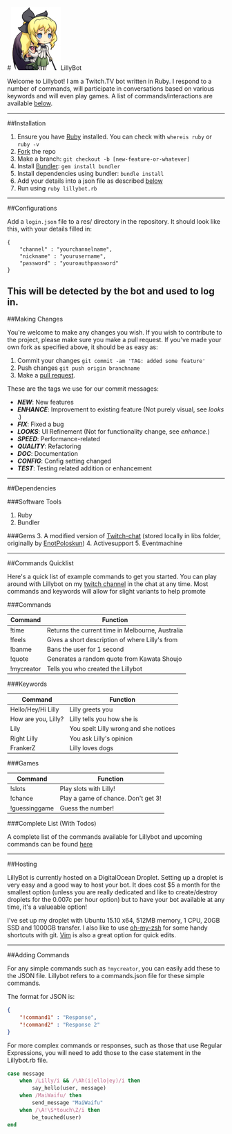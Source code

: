 #![Image of LillySatou](lilly.jpg)LillyBot

Welcome to Lillybot! I am a Twitch.TV bot written in Ruby. I respond to a number of commands, will participate in conversations based on various keywords and will even play games. A list of commands/interactions are available [below](#commands).

---

##Installation

1. Ensure you have [Ruby](https://www.ruby-lang.org/en/documentation/installation/) installed. You can check with `whereis ruby` or `ruby -v`
2. [Fork](https://github.com/sbaker7/lillybot/fork) the repo
3. Make a branch: `git checkout -b [new-feature-or-whatever]`
4. Install [Bundler](http://bundler.io): `gem install bundler`
5. Install dependencies using bundler: `bundle install`
6. Add your details into a json file as described [below](#configuration)
7. Run using `ruby lillybot.rb`

---

##<a name="configurations"></a>Configurations

Add a `login.json` file to a res/ directory in the repository. It should look like this, with your details filled in:

```
{
    "channel" : "yourchannelname",
    "nickname" : "yourusername",
    "password" : "youroauthpassword"
}
```

This will be detected by the bot and used to log in.
---

##Making Changes

You're welcome to make any changes you wish. If you wish to contribute to the project, please make sure you make a pull request. If you've made your own fork as specified above, it should be as easy as:

1. Commit your changes `git commit -am 'TAG: added some feature'`
2. Push changes `git push origin branchname`
3. Make a [pull request](https://github.com/sbaker7/lillybot/compare?expand=1).

These are the tags we use for our commit messages:

- **_NEW_**​: New features ​
- **_ENHANCE_**​: Improvement to existing feature (Not purely visual, see ​_looks_​.) ​
- **_FIX_**​: Fixed a bug ​
- **_LOOKS_**​: UI Refinement (Not for functionality change, see ​_enhance_​.) ​
- **_SPEED_**​: Performance-related ​
- **_QUALITY_**​: Refactoring
- ​**_DOC_**​: Documentation ​
- **_CONFIG_**​: Config setting changed
- **_TEST_**​: Testing related addition or enhancement

---

##Dependencies

###Software Tools
1. Ruby
2. Bundler

###Gems
3. A modified version of [Twitch-chat](https://github.com/sbaker7/twitch-chat) (stored locally in libs folder, originally by [EnotPoloskun](https://github.com/enotpoloskun/twitch-chat))
4. Activesupport
5. Eventmachine

---

##<a name="commands"></a>Commands Quicklist

Here's a quick list of example commands to get you started. You can play around with Lillybot on my [twitch channel](http://twitch.tv/dragnflier) in the chat at any time. Most commands and keywords will allow for slight variants to help promote

###Commands

| Command | Function |
| ------- | -------- |
| !time | Returns the current time in Melbourne, Australia |
|!feels | Gives a short description of where Lilly's from |
|!banme | Bans the user for 1 second |
|!quote | Generates a random quote from Kawata Shoujo |
|!mycreator | Tells you who created the Lillybot |


###Keywords

| Command | Function |
| ------- | -------- |
| Hello/Hey/Hi Lilly | Lilly greets you |
| How are you, Lilly? | Lilly tells you how she is |
|Lily | You spelt Lilly wrong and she notices |
| Right Lilly | You ask Lilly's opinion |
|FrankerZ | Lilly loves dogs |

###Games

| Command | Function |
| ------- | -------- |
|!slots | Play slots with Lilly! |
|!chance | Play a game of chance. Don't get 3! |
|!guessinggame | Guess the number! |

###Complete List (With Todos)

A complete list of the commands available for Lillybot and upcoming commands can be found [here](todolist.md)

---

##Hosting

LillyBot is currently hosted on a DigitalOcean Droplet. Setting up a droplet is very easy and a good way to host your bot. It does cost $5 a month for the smallest option (unless you are really dedicated and like to create/destroy droplets for the 0.007c per hour option) but to have your bot available at any time, it's a valueable option!

I've set up my droplet with Ubuntu 15.10 x64, 512MB memory, 1 CPU, 20GB SSD and 1000GB transfer. I also like to use [oh-my-zsh](http://ohmyz.sh) for some handy shortcuts with git. [Vim](http://www.vim.org/about.php) is also a great option for quick edits.

---

##Adding Commands

For any simple commands such as `!mycreator`, you can easily add these to the JSON file. Lillybot refers to a commands.json file for these simple commands.

The format for JSON is:

```JSON
{
    "!command1" : "Response",
    "!command2" : "Response 2"
}
```

For more complex commands or responses, such as those that use Regular Expressions, you will need to add those to the case statement in the Lillybot.rb file.

```ruby
case message
    when /Lilly/i && /\Ah(i|ello|ey)/i then
        say_hello(user, message)
    when /MaiWaifu/ then
        send_message "MaiWaifu"
    when /\A!\S*touch\Z/i then
        be_touched(user)
end
```
